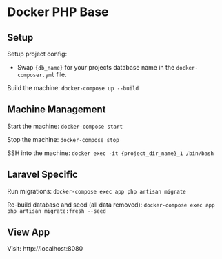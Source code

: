 # Docker PHP Base

## Setup

Setup project config:

* Swap `{db_name}` for your projects database name in the `docker-composer.yml` file.

Build the machine: `docker-compose up --build`

## Machine Management

Start the machine: `docker-compose start`

Stop the machine: `docker-compose stop`

SSH into the machine: `docker exec -it {project_dir_name}_1 /bin/bash`

## Laravel Specific

Run migrations: `docker-compose exec app php artisan migrate`

Re-build database and seed (all data removed): `docker-compose exec app php artisan migrate:fresh --seed`

## View App

Visit: http://localhost:8080
